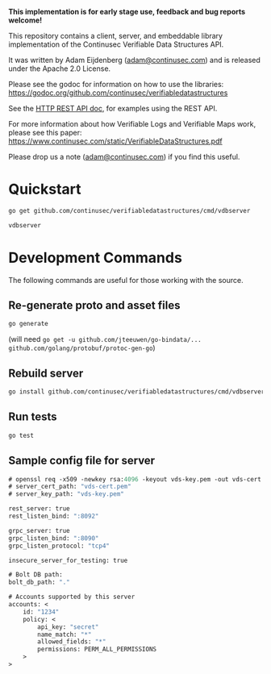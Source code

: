 **This implementation is for early stage use, feedback and bug reports welcome!**

This repository contains a client, server, and embeddable library implementation of the Continusec Verifiable Data Structures API.

It was written by Adam Eijdenberg (<adam@continusec.com>) and is released under the Apache 2.0 License.

Please see the godoc for information on how to use the libraries: <https://godoc.org/github.com/continusec/verifiabledatastructures>

See the [HTTP REST API doc](./doc/REST-API.md), for examples using the REST API.

For more information about how Verifiable Logs and Verifiable Maps work, please see this paper: <https://www.continusec.com/static/VerifiableDataStructures.pdf>

Please drop us a note (<adam@continusec.com>) if you find this useful.


# Quickstart

```bash
go get github.com/continusec/verifiabledatastructures/cmd/vdbserver
```

```bash
vdbserver
```

# Development Commands

The following commands are useful for those working with the source.

## Re-generate proto and asset files

```bash
go generate
```

(will need `go get -u github.com/jteeuwen/go-bindata/... github.com/golang/protobuf/protoc-gen-go`)

## Rebuild server
```bash
go install github.com/continusec/verifiabledatastructures/cmd/vdbserver
```

## Run tests
```bash
go test
```

## Sample config file for server

```proto
# openssl req -x509 -newkey rsa:4096 -keyout vds-key.pem -out vds-cert.pem -days 3600 -nodes -subj '/CN=localhost' -batch
# server_cert_path: "vds-cert.pem"
# server_key_path: "vds-key.pem"

rest_server: true
rest_listen_bind: ":8092"

grpc_server: true
grpc_listen_bind: ":8090"
grpc_listen_protocol: "tcp4"

insecure_server_for_testing: true

# Bolt DB path:
bolt_db_path: "."

# Accounts supported by this server
accounts: <
    id: "1234"
    policy: <
        api_key: "secret"
        name_match: "*"
        allowed_fields: "*"
        permissions: PERM_ALL_PERMISSIONS
    >
>
```